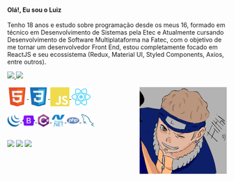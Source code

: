 #### Olá!, Eu sou o Luiz
Tenho 18 anos e estudo sobre programação desde os meus 16, formado em técnico em Desenvolvimento de Sistemas pela Etec e Atualmente cursando Desenvolvimento de Software Multiplataforma na Fatec, com o objetivo de me tornar um desenvolvedor Front End, estou completamente focado em ReactJS e seu ecossistema (Redux, Material UI, Styled Components, Axios, entre outros).

<div align="left">
  <a href="https://github.com/luizlopes12">
  <img height="180em" src="https://github-readme-stats.vercel.app/api?username=luizlopes12&show_icons=true&theme=dracula&include_all_commits=true&count_private=true"/>
  <img height="180em" src="https://github-readme-stats.vercel.app/api/top-langs/?username=luizlopes12&layout=compact&langs_count=7&theme=dracula"/>
</div>
<div style="display: inline_block"><br>
  <img align="center" alt="Luiz-HTML" height="45" src="https://raw.githubusercontent.com/devicons/devicon/master/icons/html5/html5-original.svg">
  <img align="center" alt="Luiz-CSS" height="45" src="https://raw.githubusercontent.com/devicons/devicon/master/icons/css3/css3-original.svg">
  <img align="center" alt="Luiz-Js" height="45" src="https://raw.githubusercontent.com/devicons/devicon/master/icons/javascript/javascript-plain.svg">
  <img align="center" alt="Luiz-React" height="45" src="https://raw.githubusercontent.com/devicons/devicon/master/icons/react/react-original.svg">
  <img align="right" alt="Luiz-anime" height="200" src="./euanime.jpeg">
  
</div>
  <div style="display: inline_block"><br>
  <img align="center" alt="Luiz-Js" height="30" src="https://raw.githubusercontent.com/devicons/devicon/master/icons/jquery/jquery-plain.svg">
  <img align="center" alt="Luiz-boostrap" height="30" src="https://raw.githubusercontent.com/devicons/devicon/master/icons/bootstrap/bootstrap-original.svg">
  <img align="center" alt="Luiz-C#" height="30" src="https://raw.githubusercontent.com/devicons/devicon/master/icons/csharp/csharp-original.svg">
  <img align="center" alt="Luiz-.NET" height="30" src="https://raw.githubusercontent.com/devicons/devicon/master/icons/dot-net/dot-net-plain-wordmark.svg">
  <img align="center" alt="Luiz-php" height="30" src="https://raw.githubusercontent.com/devicons/devicon/master/icons/php/php-plain.svg">
  <img align="center" alt="Luiz-mysql" height="30" src="https://raw.githubusercontent.com/devicons/devicon/master/icons/mysql/mysql-plain.svg">
    
  
</div>
  
##
   
<div> 
  <a href="https://www.instagram.com/confuzzo/" target="_blank"><img src="https://img.shields.io/badge/-Instagram-%23E4405F?style=for-the-badge&logo=instagram&logoColor=white" target="_blank"></a> 
  <a href="https://www.linkedin.com/in/luiz-lopes-30b512218/" target="_blank"><img src="https://img.shields.io/badge/-LinkedIn-%230077B5?style=for-the-badge&logo=linkedin&logoColor=white" target="_blank"></a> 
  <a href="https://twitter.com/Luizlopes24" target="_blank"><img src="https://img.shields.io/badge/-Twitter-%230077B5?style=for-the-badge&logo=twitter&logoColor=white" target="_blank"></a> 
  
</div>
